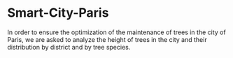 # Smart-City-Paris
In order to ensure the optimization of the maintenance of trees in the city of Paris, we are asked to analyze the height of trees in the city and their distribution by district and by tree species.
